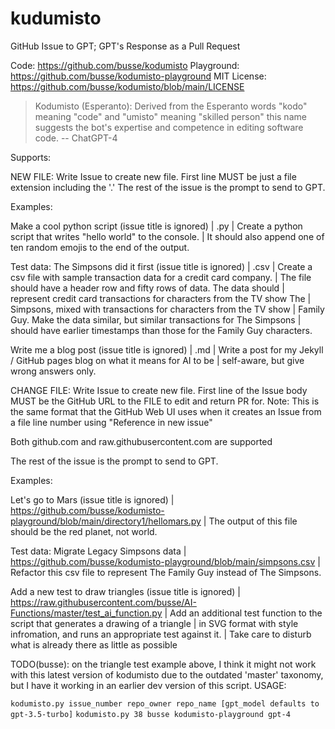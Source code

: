 # kudumisto
GitHub Issue to GPT; GPT's Response as a Pull Request

Code: https://github.com/busse/kodumisto
Playground: https://github.com/busse/kodumisto-playground
MIT License: https://github.com/busse/kodumisto/blob/main/LICENSE

> Kodumisto (Esperanto): Derived from the Esperanto words 
> "kodo" meaning "code" and "umisto" meaning "skilled person"
> this name suggests the bot's expertise and competence in editing software code.
>   -- ChatGPT-4

Supports:

NEW FILE: Write Issue to create new file. 
 First line MUST be just a file extension including the '.'
 The rest of the issue is the prompt to send to GPT.
   
 Examples:

   Make a cool python script (issue title is ignored)
   |  .py
   |  Create a python script that writes "hello world" to the console.
   |  It should also append one of ten random emojis to the end of the output.

   Test data: The Simpsons did it first (issue title is ignored)
   |  .csv
   |  Create a csv file with sample transaction data for a credit card company.
   |  The file should have a header row and fifty rows of data. The data should
   |  represent credit card transactions for characters from the TV show The
   |  Simpsons, mixed with transactions for characters from the TV show
   |  Family Guy. Make the data similar, but similar transactions for The Simpsons
   |  should have earlier timestamps than those for the Family Guy characters.

   Write me a blog post (issue title is ignored)
   |  .md
   |  Write a post for my Jekyll / GitHub pages blog on what it means for AI to be
   |  self-aware, but give wrong answers only.

CHANGE FILE: Write Issue to create new file. 
 First line of the Issue body MUST be the GitHub URL to the FILE to edit and return PR for.
   Note: This is the same format that the GitHub Web UI uses when it creates an Issue from 
   a file line number using "Reference in new issue"

 Both github.com and raw.githubusercontent.com are supported

 The rest of the issue is the prompt to send to GPT.
   
 Examples:

   Let's go to Mars (issue title is ignored)
   |  https://github.com/busse/kodumisto-playground/blob/main/directory1/hellomars.py
   |  The output of this file should be the red planet, not world.

   Test data: Migrate Legacy Simpsons data
   |  https://github.com/busse/kodumisto-playground/blob/main/simpsons.csv
   |  Refactor this csv file to represent The Family Guy instead of The Simpsons.

   Add a new test to draw triangles (issue title is ignored)
   |  https://raw.githubusercontent.com/busse/AI-Functions/master/test_ai_function.py
   |  Add an additional test function to the script that generates a drawing of a triangle 
   |  in SVG format with style infromation, and runs an appropriate test against it.
   |  Take care to disturb what is already there as little as possible

   TODO(busse): on the triangle test example above, I think it might not work with this latest
                version of kodumisto due to the outdated 'master' taxonomy, 
                but I have it working in an earlier dev version of this script.
USAGE:
 
`kodumisto.py issue_number repo_owner repo_name [gpt_model defaults to gpt-3.5-turbo]`
`kodumisto.py 38 busse kodumisto-playground gpt-4`